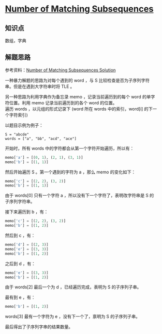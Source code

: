 # [Number of Matching Subsequences](https://leetcode.com/problems/number-of-matching-subsequences/)

## 知识点

数组，字典

## 解题思路

参考资料：[Number of Matching Subsequences Solution](https://www.cnblogs.com/grandyang/p/9201323.html)

一种暴力解题的思路为对每个遇到的 word ，与 S 比较检查是否为子序列字符串。但是在遇到大字符串时将 TLE 。

另一种思路为利用字典作为备忘录 memo ，记录当前遍历到的每个 word 的单字符位置。利用 memo 记录当前遍历到的各个 word 的位置。  
遍历 words ，以元组的形式记录下 (word 所在 words 中的索引，word[i] 的下一个字符索引)

以题目示例为例子：

```text
S = "abcde"
words = ["a", "bb", "acd", "ace"]
```

开始时，所有 words 中的字符都会从第一个字符开始遍历，所以有：

```python
memo['a'] = [(0, 1), (2, 1), (3, 1)]
memo['b'] = [(1, 1)]
```

然后开始遍历 S 。第一个遇到的字符为 a ，那么 memo 的变化如下：

```python
memo['c'] = [(2, 2), (3, 2)]
memo['b'] = [(1, 1)]
```

由于 words[0] 只有一个字符 a ，所以没有下一个字符了，表明改字符串是 S 的子序列字符串。

接下来遍历到 b ，有：

```python
memo['c'] = [(2, 2), (3, 2)]
memo['b'] = [(1, 2)]
```

然后到 c ，有：

```python
memo['d'] = [(2, 3)]
memo['e'] = [(3, 3)]
memo['b'] = [(1, 2)]
```

之后到 d ，有：

```python
memo['e'] = [(3, 3)]
memo['b'] = [(1, 2)]
```

由于 words[2] 最后一个为 d ，已经遍历完成，表明为 S 的子序列子串。

最有到 e ，有：

```python
memo['b'] = [(1, 2)]
```

words[3] 最有一个字符为 e ，没有下一个了，禀明为 S 的子序列子串。

最后得出了子序列字串的结果数量。
